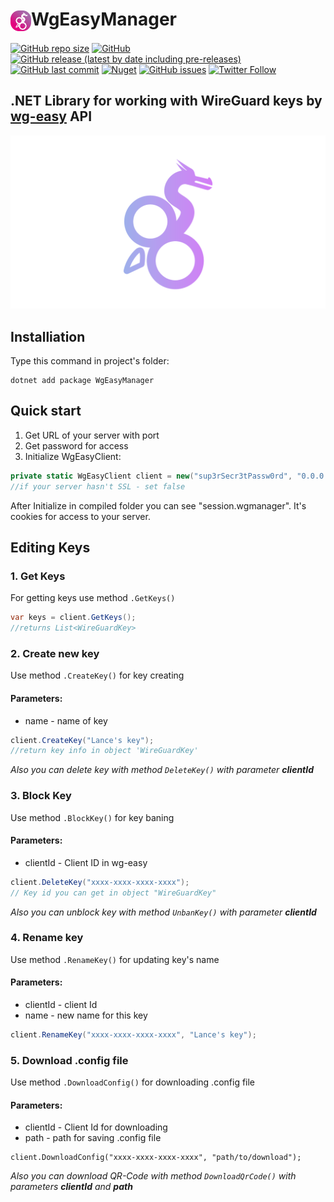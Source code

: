 <h1><img src="https://github.com/FBA-Studio/WgEasyManager/blob/main/raws/wg-easy-manager-logo.svg" height="33" align="center">WgEasyManager</h1>
<a href="#"><img alt="GitHub repo size" src="https://img.shields.io/github/repo-size/FBA-Studio/WgEasyManager"></a>
<a href="https://github.com/FBA-Studio/WgEasyManager/blob/main/LICENSE"><img alt="GitHub" src="https://img.shields.io/github/license/FBA-Studio/WgEasyManager"></a>
<a href="https://github.com/FBA-Studio/WgEasyManager/releases"><img alt="GitHub release (latest by date including pre-releases)" src="https://img.shields.io/github/v/release/FBA-Studio/WgEasyManager?include_prereleases"></a>
<a href="https://github.com/FBA-Studio/WgEasyManager/commits/main"><img alt="GitHub last commit" src="https://img.shields.io/github/last-commit/FBA-Studio/WgEasyManager"></a>
<a href="https://www.nuget.org/packages/WgEasyManager/"><img alt="Nuget" src="https://img.shields.io/nuget/dt/WgEasyManager"></a>
<a href="https://github.com/FBA-Studio/WgEasyManager/issues"><img alt="GitHub issues" src="https://img.shields.io/github/issues/FBA-Studio/WgEasyManager"></a>
<a href="https://twitter.com/FBA_Studio"><img alt="Twitter Follow" src="https://img.shields.io/twitter/follow/FBA_Studio?style=social"></a>

## .NET Library for working with WireGuard keys by [wg-easy](https://github.com/WeeJeWel/wg-easy) API
![This Library is helpful for Telegram bots💪🏻](https://github.com/FBA-Studio/WgEasyManager/blob/main/raws/wg-easy-banner.png)
## Installiation
Type this command in project's folder:
```
dotnet add package WgEasyManager
```
## Quick start
1. Get URL of your server with port
2. Get password for access
3. Initialize WgEasyClient:
```csharp
private static WgEasyClient client = new("sup3rSecr3tPassw0rd", "0.0.0.0:12345", true);
//if your server hasn't SSL - set false
```
After Initialize in compiled folder you can see "session.wgmanager". It's cookies for access to your server.

## Editing Keys
### 1. Get Keys
For getting keys use method `.GetKeys()`
```csharp
var keys = client.GetKeys();
//returns List<WireGuardKey>
```
### 2. Create new key
Use method `.CreateKey()` for key creating
#### Parameters:
- name - name of key
```csharp
client.CreateKey("Lance's key");
//return key info in object 'WireGuardKey'
```
<i>Also you can delete key with method `DeleteKey()` with parameter <b>clientId</b></i>
### 3. Block Key
Use method `.BlockKey()` for key baning
#### Parameters:
- clientId - Client ID in wg-easy
```csharp
client.DeleteKey("xxxx-xxxx-xxxx-xxxx");
// Key id you can get in object "WireGuardKey"
```
<i>Also you can unblock key with method `UnbanKey()` with parameter <b>clientId</b></i>

### 4. Rename key
Use method `.RenameKey()` for updating key's name
#### Parameters:
- clientId - client Id
- name - new name for this key
```csharp
client.RenameKey("xxxx-xxxx-xxxx-xxxx", "Lance's key");
```

### 5. Download .config file
Use method `.DownloadConfig()` for downloading .config file
#### Parameters:
- clientId - Client Id for downloading
- path - path for saving .config file
```
client.DownloadConfig("xxxx-xxxx-xxxx-xxxx", "path/to/download");
```
<i>Also you can download QR-Code with method `DownloadQrCode()` with parameters <b>clientId</b> and <b>path</b></i>
